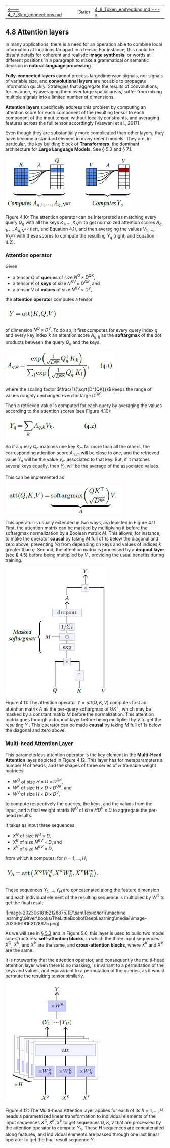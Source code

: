 |                                                           |                    |                                                          |
| --------------------------------------------------------- | ------------------ | -------------------------------------------------------- |
| [<---   4_7_Skip_connections.md](4_7_Skip_connections.md) | [Зміст](README.md) | [ 4_9_Token_embedding.md   --->](4_9_Token_embedding.md) |

## 4.8    Attention layers

In many applications, there is a need for an operation able to combine local information at locations far apart in a tensor. For instance, this could be distant details for coherent and realistic **image synthesis**, or words at different positions in a paragraph to make a grammatical or semantic decision in **natural language processin**g.

**Fully-connected layers** cannot process largedimension signals, nor signals of variable size, and **convolutional layers** are not able to propagate information quickly. Strategies that aggregate the results of convolutions, for instance, by averaging them over large spatial areas, suffer from mixing multiple signals into a limited number of dimensions.

**Attention layers** specifically address this problem by computing an attention score for each component of the resulting tensor to each component of the input tensor, without locality constraints, and averaging features across the full tensor accordingly [Vaswani et al., 2017].

Even though they are substantially more complicated than other layers, they have become a standard element in many recent models. They are, in particular, the key building block of **Transformers**, the dominant architecture for **Large Language Models**. See § 5.3 and § 7.1.

![image-20230618155508640](media1/image-20230618155508640.png)

Figure 4.10: The attention operator can be interpreted as matching every query $Q_q$ with all the keys $K_1,...,K_{N^{KV}}$ to get normalized attention scores $A_{q,1},...,A_{q,N^{KV}}$ (left, and Equation 4.1), and then averaging the values $V_1,...,V_{N^{KV}}$ with these scores to compute the resulting $Y_q$ (right, and Equation 4.2).

### Attention operator

Given

- a tensor $Q$ of **queries** of size $N^Q×D^{QK}$,
- a tensor $K$ of **keys** of size $N^{KV}×D^{QK}$, and
- a tensor $V$ of **values** of size $N^{KV}×D^V$,

the **attention operator** computes a tensor

![image-20230618155903967](media1/image-20230618155903967.png)

of dimension $N^Q×D^V$. To do so, it first computes for every query index $q$ and every key index $k$ an attention score $A_{q,k}$ as the **softargmax** of the dot products between the query $Q_q$ and the keys:

![image-20230618160222306](media1/image-20230618160222306.png)

where the scaling factor $\frac{1}{\sqrt{D^{QK}}}$ keeps the range of values roughly unchanged even for large $D^{QK}$.

Then a retrieved value is computed for each query by averaging the values according to the attention scores (see Figure 4.10):

![image-20230618160506946](media1/image-20230618160506946.png)

So if a query $Q_n$ matches one key $K_m$ far more than all the others, the corresponding attention score $A_{n,m}$ will be close to one, and the retrieved value $Y_n$ will be the value $V_m$ associated to that key. But, if it matches several keys equally, then $Y_n$ will be the average of the associated values.

This can be implemented as

![image-20230618160536141](media1/image-20230618160536141.png)

This operator is usually extended in two ways, as depicted in Figure 4.11. First, the attention matrix can be masked by multiplying it before the softargmax normalization by a Boolean matrix $M$. This allows, for instance, to make the operator **causal** by taking $M$ full of 1s below the diagonal and zero above, preventing $Yq$ from depending on keys and values of indices $k$ greater than $q$. Second, the attention matrix is processed by a **dropout layer** (see § 4.5) before being multiplied by $V$ , providing the usual benefits during training.

![image-20230618161146612](media1/image-20230618161146612.png)

Figure 4.11: The attention operator $Y =att(Q,K,V )$ computes first an attention matrix $A$ as the per-query softargmax of $QK^⊤$, which may be masked by a constant matrix $M$ before the normalization. This attention matrix goes through a dropout layer before being multiplied by $V$ to get the resulting $Y$ . This operator can be made **causal** by taking $M$ full of 1s below the diagonal and zero above.

### Multi-head Attention Layer

This parameterless attention operator is the key element in the **Multi-Head Attention** layer depicted in Figure 4.12. This layer has for metaparameters a number $H$ of heads, and the shapes of three series of $H$ trainable weight matrices

- $W^Q$ of size $H×D×D^{QK}$,
- $W^K$ of size $H×D×D^{QK}$, and
- $W^V$ of size $H×D×D^V$,

to compute respectively the queries, the keys, and the values from the input, and a final weight matrix $W^O$ of size $HD^V×D$ to aggregate the per-head results.

It takes as input three sequences

- $X^Q$ of size $N^Q×D$,
- $X^K$ of size $N^{KV}×D$, and
- $X^V$ of size $N^{KV}×D$,

from which it computes, for $h=1,...,H$,

![image-20230618161705973](media1/image-20230618161705973.png)

These sequences $Y_1,...,Y_H$ are concatenated along the feature dimension and each individual element of the resulting sequence is multiplied by $W^O$ to get the final result:

![image-20230618162128875](E:\san\Технології\machine learning\Gitver\books\TheLittleBookofDeepLearning\media1\image-20230618162128875.png)

As we will see in [§ 5.3](5_3_Attention_models.md) and in Figure 5.6, this layer is used to build two model sub-structures: **self-attention blocks**, in which the three input sequences $X^Q$, $X^K$, and $X^V$ are the same, and **cross-attention blocks**, where $X^K$ and $X^V$ are the same.

It is noteworthy that the attention operator, and consequently the multi-head attention layer when there is no masking, is invariant to a permutation of the keys and values, and equivariant to a permutation of the queries, as it would permute the resulting tensor similarly.

![image-20230618161857224](media1/image-20230618161857224.png)

Figure 4.12: The Multi-head Attention layer applies for each of its $h=1,...,H$ heads a parametrized linear transformation to individual elements of the input sequences $X^Q,X^K,X^V$ to get sequences $Q,K,V$ that are processed by the attention operator to compute $Y_h$. These $H$ sequences are concatenated along features, and individual elements are passed through one last linear operator to get the final result sequence $Y$.

